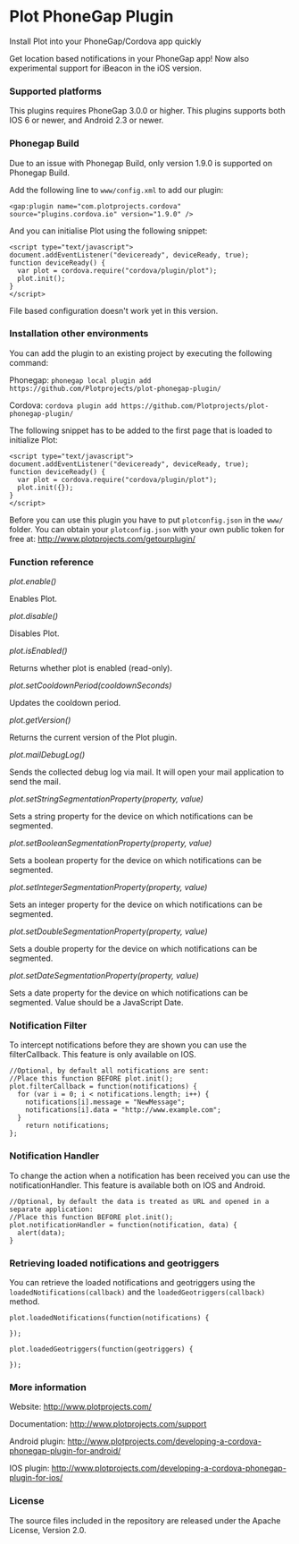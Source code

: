 Plot PhoneGap Plugin
====================
Install Plot into your PhoneGap/Cordova app quickly

Get location based notifications in your PhoneGap app! Now also experimental support for iBeacon in the iOS version.

### Supported platforms ###

This plugins requires PhoneGap 3.0.0 or higher.
This plugins supports both IOS 6 or newer, and Android 2.3 or newer.

### Phonegap Build ###
Due to an issue with Phonegap Build, only version 1.9.0 is supported on Phonegap Build.


Add the following line to `www/config.xml` to add our plugin:

```<gap:plugin name="com.plotprojects.cordova" source="plugins.cordova.io" version="1.9.0" />```

And you can initialise Plot using the following snippet:
```
<script type="text/javascript">
document.addEventListener("deviceready", deviceReady, true);
function deviceReady() {
  var plot = cordova.require("cordova/plugin/plot");
  plot.init();
}
</script>
```

File based configuration doesn't work yet in this version.

### Installation other environments ###

You can add the plugin to an existing project by executing the following command:

Phonegap: ```phonegap local plugin add https://github.com/Plotprojects/plot-phonegap-plugin/```
 
Cordova: ```cordova plugin add https://github.com/Plotprojects/plot-phonegap-plugin/```


The following snippet has to be added to the first page that is loaded to initialize Plot:
```
<script type="text/javascript">
document.addEventListener("deviceready", deviceReady, true);
function deviceReady() {
  var plot = cordova.require("cordova/plugin/plot");
  plot.init({});
}
</script>
```

Before you can use this plugin you have to put `plotconfig.json` in the `www/` folder. You can obtain your `plotconfig.json` with your own public token for free at: http://www.plotprojects.com/getourplugin/ 

### Function reference ###

_plot.enable()_

Enables Plot.

_plot.disable()_

Disables Plot.

_plot.isEnabled()_

Returns whether plot is enabled (read-only).

_plot.setCooldownPeriod(cooldownSeconds)_

Updates the cooldown period.

_plot.getVersion()_

Returns the current version of the Plot plugin.

_plot.mailDebugLog()_

Sends the collected debug log via mail. It will open your mail application to send the mail.

_plot.setStringSegmentationProperty(property, value)_

Sets a string property for the device on which notifications can be segmented.

_plot.setBooleanSegmentationProperty(property, value)_

Sets a boolean property for the device on which notifications can be segmented.

_plot.setIntegerSegmentationProperty(property, value)_

Sets an integer property for the device on which notifications can be segmented.

_plot.setDoubleSegmentationProperty(property, value)_

Sets a double property for the device on which notifications can be segmented.

_plot.setDateSegmentationProperty(property, value)_

Sets a date property for the device on which notifications can be segmented. Value should be a JavaScript Date.

### Notification Filter ###

To intercept notifications before they are shown you can use the filterCallback. This feature is only available on IOS.
```
//Optional, by default all notifications are sent:
//Place this function BEFORE plot.init();
plot.filterCallback = function(notifications) {
  for (var i = 0; i < notifications.length; i++) {
    notifications[i].message = "NewMessage";
    notifications[i].data = "http://www.example.com";
  }
	return notifications;
};
```

### Notification Handler ###

To change the action when a notification has been received you can use the notificationHandler. This feature is available both on IOS and Android.
```
//Optional, by default the data is treated as URL and opened in a separate application:
//Place this function BEFORE plot.init();
plot.notificationHandler = function(notification, data) {
  alert(data);
}
```

### Retrieving loaded notifications and geotriggers ###

You can retrieve the loaded notifications and geotriggers using the `loadedNotifications(callback)` and the `loadedGeotriggers(callback)` method.

```
plot.loadedNotifications(function(notifications) {
	
});

plot.loadedGeotriggers(function(geotriggers) {
	
});
```

### More information ###
Website: http://www.plotprojects.com/

Documentation: http://www.plotprojects.com/support

Android plugin: http://www.plotprojects.com/developing-a-cordova-phonegap-plugin-for-android/

IOS plugin: http://www.plotprojects.com/developing-a-cordova-phonegap-plugin-for-ios/

### License ###
The source files included in the repository are released under the Apache License, Version 2.0.
